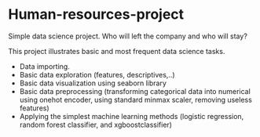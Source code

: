 # Human-resources-project
Simple data science project. Who will left the company and who will stay?

This project illustrates basic and most frequent data science tasks.
- Data importing.
- Basic data exploration (features, descriptives,..)
- Basic data visualization using seaborn library
- Basic data preprocessing (transforming categorical data into numerical using onehot encoder, using standard minmax scaler, removing useless features)
- Applying the simplest machine learning methods (logistic regression, random forest classifier, and xgboostclassifier)
